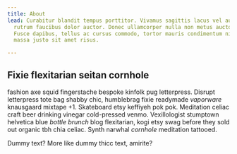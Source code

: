 ```yaml
---
title: About
lead: Curabitur blandit tempus porttitor. Vivamus sagittis lacus vel augue laoreet
  rutrum faucibus dolor auctor. Donec ullamcorper nulla non metus auctor fringilla.
  Fusce dapibus, tellus ac cursus commodo, tortor mauris condimentum nibh, ut fermentum
  massa justo sit amet risus.

---
```

## Fixie flexitarian seitan cornhole

fashion axe squid fingerstache bespoke kinfolk pug letterpress. Disrupt letterpress tote bag shabby chic, humblebrag fixie readymade _vaporware_ knausgaard mixtape +1. Skateboard etsy keffiyeh pok pok. Meditation celiac craft beer drinking vinegar cold-pressed venmo. Vexillologist stumptown helvetica blue _bottle brunch_ blog flexitarian, kogi etsy swag before they sold out organic tbh chia celiac. Synth narwhal _cornhole_ meditation tattooed.

Dummy text? More like dummy thicc text, amirite?
